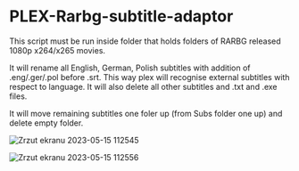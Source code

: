 # PLEX-Rarbg-subtitle-adaptor

This script must be run inside folder that holds folders of RARBG released 1080p x264/x265 movies.

It will rename all English, German, Polish subtitles with addition of .eng/.ger/.pol before .srt. This way plex will recognise external subtitles with respect to language. It will also delete all other subtitles and .txt and .exe files.

It will move remaining subtitles one foler up (from Subs folder one up) and delete empty folder.

![Zrzut ekranu 2023-05-15 112545](https://github.com/cichy45/PLEX-Rarbg-subtitle-adaptor/assets/86913474/0939b6c8-cdf7-4929-a095-70e1981dece0)

![Zrzut ekranu 2023-05-15 112556](https://github.com/cichy45/PLEX-Rarbg-subtitle-adaptor/assets/86913474/7b3913d0-5f8f-42f5-b28b-16d447e29840)

